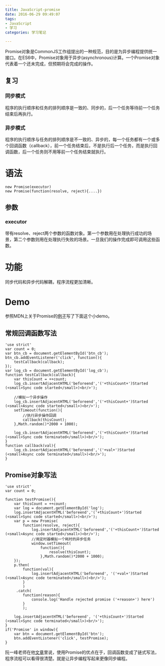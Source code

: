 ```yaml
---
title: JavaScript-promise
date: 2016-06-29 09:49:07
tags: 
- JavaScript
- 学习
categories: 学习笔记

---
```

Promise对象是CommonJS工作组提出的一种规范，目的是为异步编程提供统一接口。在ES6中，Promise对象用于异步(asynchronous)计算。一个Promise对象代表着一个还未完成，但预期将会完成的操作。  
## 复习
### 同步模式
程序的执行顺序和任务的排列顺序是一致的、同步的，后一个任务等待前一个任务结束后再执行。
### 异步模式
程序的执行顺序与任务的排列顺序是不一致的、异步的，每一个任务都有一个或多个回调函数（callback），前一个任务结束后，不是执行后一个任务，而是执行回调函数，后一个任务则不用等前一个任务结束就执行。
<!-- more -->
# 语法
`new Promise(executor)`  
`new Promise(function(resolve, reject){....})`  
## 参数
### executor
带有resolve、reject两个参数的函数对象。第一个参数用在处理执行成功的场景，第二个参数则用在处理执行失败的场景。一旦我们的操作完成即可调用这些函数。

# 功能
同步代码和异步代码解耦，程序流程更加清晰。

# Demo
参照MDN上关于Promise的[例子](https://developer.mozilla.org/zh-CN/docs/Web/JavaScript/Reference/Global_Objects/Promise#创建Promise)写了下面这个小demo。
## 常规回调函数写法
	'use strict'
	var count = 0;
	var btn_cb = document.getElementById('btn_cb');
	btn_cb.addEventListener('click', function(){
		testCallback(callback);
	});
	var log_cb = document.getElementById('log_cb');
	function testCallback(callback){
		var thisCount = ++count;
		log_cb.insertAdjacentHTML('beforeend','('+thisCount+')Started (<small>Sync code started</small>)<br/>');

		//模拟一个异步操作			
		log_cb.insertAdjacentHTML('beforeend','('+thisCount+')Started (<small>Async code started</small>)<br/>');
		setTimeout(function(){
			//执行异步操作回调
			callback(thisCount);
		},Math.random()*2000 + 1000);

		log_cb.insertAdjacentHTML('beforeend','('+thisCount+')Started (<small>Sync code terminated</small>)<br/>');
	}
	function callback(val){
		log_cb.insertAdjacentHTML('beforeend','('+val+')Started (<small>Async code terminated</small>)<br/>');
	}
## Promise对象写法
	'use strict'
	var count = 0;
	
	function testPromise(){
		var thisCount = ++count;
		var log = document.getElementById('log');
		log.insertAdjacentHTML('beforeend','('+thisCount+')Started (<small>Sync code started</small>)<br/>');
		var p = new Promise(
			function(resolve, reject){
				log.insertAdjacentHTML('beforeend','('+thisCount+')Started (<small>Async code started</small>)<br/>');
				//用定时器模拟一个耗时的异步任务
				window.setTimeout(
					function(){
						resolve(thisCount);
					},Math.random()*2000 + 1000);
		});
		p.then(
			function(val){
				log.insertAdjacentHTML('beforeend', '('+val+')Started (<small>Async code terminated</small>)<br/>');
			}
			)
		 .catch(
		 	function(reason){
		 		console.log('Handle rejected promise ('+reason+') here')
		 	}
		 	);

		log.insertAdjacentHTML('beforeend', '('+thisCount+')Started (<small>Sync code terminated</small>)<br/>');
	}
	if('Promise' in window){
		var btn = document.getElementById('btn');
		btn.addEventListener('click', testPromise);
	}

阮一峰老师在他[文章](http://www.ruanyifeng.com/blog/2012/12/asynchronous%EF%BC%BFjavascript.html)里说，使用Promise的优点在于，回调函数变成了链式写法，程序流程可以看得很清楚。就是让异步编程写起来更像同步编程。